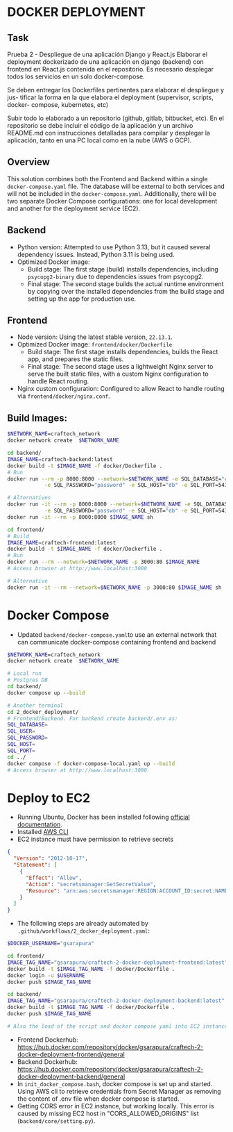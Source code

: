 # DOCKER DEPLOYMENT

## Task
Prueba 2 - Despliegue de una aplicación Django y React.js Elaborar
el deployment dockerizado de una aplicación en django (backend) con frontend
en React.js contenida en el repositorio. Es necesario desplegar todos los servicios
en un solo docker-compose.

Se deben entregar los Dockerfiles pertinentes para elaborar el despliegue y jus-
tificar la forma en la que elabora el deployment (supervisor, scripts, docker-
compose, kubernetes, etc)

Subir todo lo elaborado a un repositorio (github, gitlab, bitbucket, etc). En el
repositorio se debe incluir el código de la aplicación y un archivo README.md
con instrucciones detalladas para compilar y desplegar la aplicación, tanto en
una PC local como en la nube (AWS o GCP).

## Overview
This solution combines both the Frontend and Backend within a single `docker-compose.yaml` file. The database will be external to both services and will not be included in the `docker-compose.yaml`. Additionally, there will be two separate Docker Compose configurations: one for local development and another for the deployment service (EC2).

## Backend
* Python version: Attempted to use Python 3.13, but it caused several dependency issues. Instead, Python 3.11 is being used.
* Optimized Docker image:
  - Build stage: The first stage (build) installs dependencies, including `psycopg2-binary` due to dependencies issues from psycopg2.
  - Final stage: The second stage builds the actual runtime environment by copying over the installed dependencies from the build stage and setting up the app for production use.

## Frontend
* Node version: Using the latest stable version, `22.13.1`.
* Optimized Docker image: `frontend/docker/Dockerfile`
  - Build stage: The first stage installs dependencies, builds the React app, and prepares the static files.
  - Final stage: The second stage uses a lightweight Nginx server to serve the built static files, with a custom Nginx configuration to handle React routing.
* Nginx custom configuration: Configured to allow React to handle routing via `frontend/docker/nginx.conf`.

## Build Images:
```sh
$NETWORK_NAME=craftech_network
docker network create  $NETWORK_NAME

cd backend/
IMAGE_NAME=craftech-backend:latest
docker build -t $IMAGE_NAME -f docker/Dockerfile .
# Run
docker run --rm -p 8000:8000 --network=$NETWORK_NAME -e SQL_DATABASE="core" -e SQL_USER="user" \
            -e SQL_PASSWORD="password" -e SQL_HOST="db" -e SQL_PORT=5432 $IMAGE_NAME

# Alternatives
docker run -it --rm -p 8000:8000 --network=$NETWORK_NAME -e SQL_DATABASE="core" -e SQL_USER="user" \
            -e SQL_PASSWORD="password" -e SQL_HOST="db" -e SQL_PORT=5432 $IMAGE_NAME sh
docker run -it --rm -p 8000:8000 $IMAGE_NAME sh

cd frontend/
# Build
IMAGE_NAME=craftech-frontend:latest
docker build -t $IMAGE_NAME -f docker/Dockerfile .
# Run
docker run --rm --network=$NETWORK_NAME -p 3000:80 $IMAGE_NAME
# Access browser at http://www.localhost:3000

# Alternative
docker run -it --rm --network=$NETWORK_NAME -p 3000:80 $IMAGE_NAME sh
```

# Docker Compose
- Updated `backend/docker-compose.yaml`to use an external network that can communicate docker-compose containing frontend and backend

```sh
$NETWORK_NAME=craftech_network
docker network create  $NETWORK_NAME

# Local run
# Postgres DB
cd backend/
docker compose up --build

# Another terminal
cd 2_docker_deployment/
# Frontend/Backend. For backend create backend/.env as:
SQL_DATABASE=
SQL_USER=
SQL_PASSWORD=
SQL_HOST=
SQL_PORT=
cd ../
docker compose -f docker-compose-local.yaml up --build
# Access browser at http://www.localhost:3000
```

# Deploy to EC2
* Running Ubuntu, Docker has been installed following [official documentation](https://docs.docker.com/engine/install/ubuntu/#install-using-the-repository).
* Installed [AWS CLI](https://docs.aws.amazon.com/cli/latest/userguide/getting-started-install.html)
* EC2 instance must have permission to retrieve secrets
```json
{
  "Version": "2012-10-17",
  "Statement": [
    {
      "Effect": "Allow",
      "Action": "secretsmanager:GetSecretValue",
      "Resource": "arn:aws:secretsmanager:REGION:ACCOUNT_ID:secret:NAME-*" 
    }
  ]
}

```
* The following steps are already automated by `.github/workflows/2_docker_deployment.yaml`:
```sh
$DOCKER_USERNAME="gsarapura"

cd frontend/
IMAGE_TAG_NAME="gsarapura/craftech-2-docker-deployment-frontend:latest"
docker build -t $IMAGE_TAG_NAME -f docker/Dockerfile .
docker login -u $USERNAME
docker push $IMAGE_TAG_NAME

cd backend/
IMAGE_TAG_NAME="gsarapura/craftech-2-docker-deployment-backend:latest"
docker build -t $IMAGE_TAG_NAME -f docker/Dockerfile .
docker push $IMAGE_TAG_NAME

# Also the load of the script and docker compose yaml into EC2 instance as the execution of the script in charge of setting up and running docker compose.
```
* Frontend Dockerhub: https://hub.docker.com/repository/docker/gsarapura/craftech-2-docker-deployment-frontend/general
* Backend Dockerhub: https://hub.docker.com/repository/docker/gsarapura/craftech-2-docker-deployment-backend/general
* In `init_docker_compose.bash`, docker compose is set up and started. Using AWS cli to retrieve credentials from Secret Manager as removing the content of .env file when docker compose is started.
* Getting CORS error in EC2 instance, but working locally. This error is caused by missing EC2 host in "CORS_ALLOWED_ORIGINS" list (`backend/core/setting.py`).
